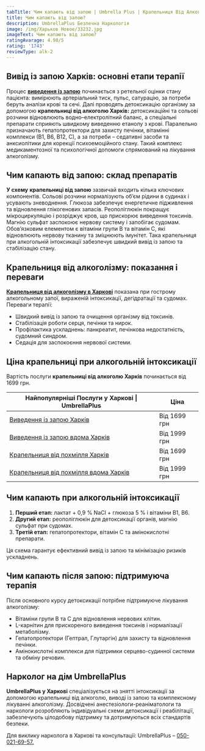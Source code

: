 ```yaml
---
tabTitle: Чим капають від запою | Umbrella Plus | Крапельниця Від Алкоголізму Харків
title: Чим капають від запою?
description: UmbrellaPlus Безпечна Наркологія
image: /img/Харьков Новое/33232.jpg
imageText: Чим капають від запою?
ratingAvarage: 4.98/5
rating: '1743'
reviewType: alk-2
---
```


## Вивід із запою Харків: основні етапи терапії

Процес **[виведення із запою](https://umbrella-plus.com.ua/uk/kharkiv/vivod-iz-zapoia-kharkiv-ua/)** починається з ретельної оцінки стану пацієнта: вимірюють артеріальний тиск, пульс, сатурацію, за потреби беруть аналізи крові та сечі. Далі проводять детоксикацію організму за допомогою **крапельниці від алкоголю Харків:** детоксикаційні та сольові розчини відновлюють водно–електролітний баланс, а спеціальні препарати сприяють швидкому виведенню етанолу з крові. Паралельно призначають гепатопротектори для захисту печінки, вітамінні комплекси (В1, В6, В12, С), а за потреби – седативні засоби та анксиолітики для корекції психоемоційного стану. Такий комплекс медикаментозної та психологічної допомоги спрямований на лікування алкоголізму.

## Чим капають від запою: склад препаратів

**У схему** **крапельниці від запою** зазвичай входить кілька ключових компонентів. Сольові розчини нормалізують об’єм рідини в судинах і усувають зневоднення. Глюкоза забезпечує енергетичне підживлення та відновлення глікогенових запасів. Реополіглюкін покращує мікроциркуляцію і розріджує кров, що прискорює виведення токсинів. Магнію сульфат заспокоює нервову систему і запобігає судомам. Обов’язковим елементом є вітаміни групи В та вітамін С, які відновлюють нервову тканину та зміцнюють імунітет. Така крапельниця при алкогольній інтоксикації забезпечує швидкий вивід із запою та стабілізацію стану.

## Крапельниця від алкоголізму: показання і переваги

**[Крапельниця від алкоголізму в Харкові](https://umbrella-plus.com.ua/uk/kharkiv/kapelnica_ot_alkogola_kharkiv-ua/)** показана при гострому алкогольному запої, вираженій інтоксикації, дегідратації та судомах. Переваги терапії:

* Швидкий вивід із запою та очищення організму від токсинів.
* Стабілізація роботи серця, печінки та нирок.
* Профілактика ускладнень: панкреатит, печінкова недостатність, судомний синдром.
* Седація для заспокоєння нервової системи.

## Ціна крапельниці при алкогольній інтоксикації

Вартість послуги **крапельниці від алкоголю Харків** починається від 1699 грн.

| Найпопулярніші Послуги у Харкові \| UmbrellaPlus                                                                           | Ціна         |
| -------------------------------------------------------------------------------------------------------------------------- | ------------ |
| [Виведення із запою Харків](https://umbrella-plus.com.ua/uk/kharkiv/vivod-iz-zapoia-kharkiv-ua/)                           | Від 1699 грн |
| [Виведення із запою вдома Харків](https://umbrella-plus.com.ua/uk/kharkiv/vivod-iz-zapoia-na-domy-kharkiv-ua/)             | Від 1999 грн |
| [Крапельниця від похмілля Харків](https://umbrella-plus.com.ua/uk/kharkiv/kapelnica_ot_alkogola_kharkiv-ua/)               | Від 1699 грн |
| [Крапельниця від похмілля вдома Харків](https://umbrella-plus.com.ua/uk/kharkiv/kapelnica_ot_alkogola_na_domy_kharkiv_ua/) | Від 1999 грн |

## Чим капають при алкогольній інтоксикації

1. **Перший етап:** лактат + 0,9 % NaCl + глюкоза 5 % і вітаміни В1, В6.
2. **Другий етап:** реополіглюкін для детоксикації органів, магнію сульфат при судомах.
3. **Третій етап:** гепатопротектори, вітамін C та амінокислотні препарати.

Ця схема гарантує ефективний вивід із запою та мінімізацію ризиків ускладнень.

## Чим капають після запою: підтримуюча терапія

Після основного курсу детоксикації потрібне підтримуюче лікування алкоголізму:

* Вітаміни групи B та C для відновлення нервових клітин.
* L-карнітин для прискореного виведення токсинів і нормалізації метаболізму.
* Гепатопротектори (Гептрал, Глутаргін) для захисту та відновлення печінки.
* Амінокислотні комплекси для підтримки серцево-судинної системи та обміну речовин.

## Нарколог на дім UmbrellaPlus

**UmbrellaPlus у Харкові** спеціалізується на знятті інтоксикації за допомогою крапельниці від алкоголю, виводі із запою та комплексному лікуванні алкоголізму. Досвідчені анестезіологи-реаніматологи та наркологи розробляють індивідуальні схеми детоксикації і реабілітації, забезпечують цілодобову підтримку та дотримуються всіх стандартів безпеки.

Для виклику нарколога в Харкові та консультації: UmbrellaPlus – [050-021-69-57.](tel:0500216957)
